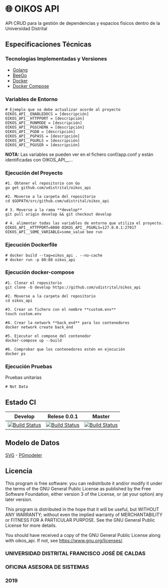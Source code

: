 # :globe_with_meridians: OIKOS API

API CRUD para la gestión de dependencias y espacios físicos dentro de la Universidad Distrital

## Especificaciones Técnicas

### Tecnologías Implementadas y Versiones
* [Golang](https://github.com/udistrital/introduccion_oas/blob/master/instalacion_de_herramientas/golang.md)
* [BeeGo](https://github.com/udistrital/introduccion_oas/blob/master/instalacion_de_herramientas/beego.md)
* [Docker](https://docs.docker.com/engine/install/ubuntu/)
* [Docker Compose](https://docs.docker.com/compose/)

### Variables de Entorno
```shell
# Ejemplo que se debe actualizar acorde al proyecto
OIKOS_API__ENABLEDOCS = [descripción]
OIKOS_API__HTTPPORT = [descripción]
OIKOS_API__RUNMODE = [descripción]
OIKOS_API__PGSCHEMA = [descripción]
OIKOS_API__PGDB = [descripción]
OIKOS_API__PGPASS = [descripción]
OIKOS_API__PGURLS = [descripción]
OIKOS_API__PGUSER = [descripción]
```
**NOTA:** Las variables se pueden ver en el fichero conf/app.conf y están identificadas con OIKOS_API__...

### Ejecución del Proyecto
```shell
#1. Obtener el repositorio con Go
go get github.com/udistrital/oikos_api

#2. Moverse a la carpeta del repositorio
cd $GOPATH/src/github.com/udistrital/oikos_api

# 3. Moverse a la rama **develop**
git pull origin develop && git checkout develop

# 4. alimentar todas las variables de entorno que utiliza el proyecto.
OIKOS_API__HTTPPORT=8080 OIKOS_API__PGURLS=127.0.0.1:27017 OIKOS_API__SOME_VARIABLE=some_value bee run
```

### Ejecución Dockerfile
```shell
# docker build --tag=oikos_api . --no-cache
# docker run -p 80:80 oikos_api
```

### Ejecución docker-compose
```shell
#1. Clonar el repositorio
git clone -b develop https://github.com/udistrital/oikos_api

#2. Moverse a la carpeta del repositorio
cd oikos_api

#3. Crear un fichero con el nombre **custom.env**
touch custom.env

#4. Crear la network **back_end** para los contenedores
docker network create back_end

#5. Ejecutar el compose del contenedor
docker-compose up --build

#6. Comprobar que los contenedores estén en ejecución
docker ps
```
### Ejecución Pruebas

Pruebas unitarias
```shell
# Not Data
```
## Estado CI

| Develop | Relese 0.0.1 | Master |
| -- | -- | -- |
| [![Build Status](https://hubci.portaloas.udistrital.edu.co/api/badges/udistrital/oikos_api/status.svg?ref=refs/heads/develop)](https://hubci.portaloas.udistrital.edu.co/udistrital/oikos_api) | [![Build Status](https://hubci.portaloas.udistrital.edu.co/api/badges/udistrital/oikos_api/status.svg?ref=refs/heads/release/0.0.1)](https://hubci.portaloas.udistrital.edu.co/udistrital/oikos_api) | [![Build Status](https://hubci.portaloas.udistrital.edu.co/api/badges/udistrital/oikos_api/status.svg)](https://hubci.portaloas.udistrital.edu.co/udistrital/oikos_api) |


## Modelo de Datos

[SVG](database/oikos.svg) -
[PGmodeler](database/oikos.dbm)

## Licencia

This program is free software: you can redistribute it and/or modify it under the terms of the GNU General Public License as published by the Free Software Foundation, either version 3 of the License, or (at your option) any later version.

This program is distributed in the hope that it will be useful, but WITHOUT ANY WARRANTY; without even the implied warranty of MERCHANTABILITY or FITNESS FOR A PARTICULAR PURPOSE. See the GNU General Public License for more details.

You should have received a copy of the GNU General Public License along with oikos_api. If not, see https://www.gnu.org/licenses/.

### UNIVERSIDAD DISTRITAL FRANCISCO JOSÉ DE CALDAS
### OFICINA ASESORA DE SISTEMAS
### 2019

